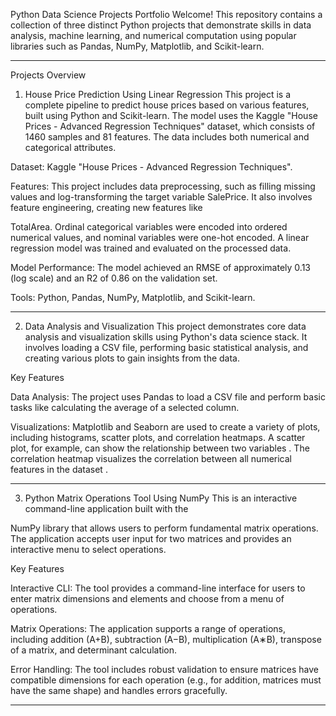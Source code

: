 Python Data Science Projects Portfolio
Welcome! This repository contains a collection of three distinct Python projects that demonstrate skills in data analysis, machine learning, and numerical computation using popular libraries such as Pandas, NumPy, Matplotlib, and Scikit-learn.
_______________________________________________________________________________________________
Projects Overview

1. House Price Prediction Using Linear Regression
This project is a complete pipeline to predict house prices based on various features, built using Python and Scikit-learn. The model uses the Kaggle "House Prices - Advanced Regression Techniques" dataset, which consists of 1460 samples and 81 features. The data includes both numerical and categorical attributes.

Dataset: Kaggle "House Prices - Advanced Regression Techniques".

Features: This project includes data preprocessing, such as filling missing values and log-transforming the target variable SalePrice. It also involves feature engineering, creating new features like 

TotalArea. Ordinal categorical variables were encoded into ordered numerical values, and nominal variables were one-hot encoded. A linear regression model was trained and evaluated on the processed data.

Model Performance: The model achieved an RMSE of approximately 0.13 (log scale) and an R2 of 0.86 on the validation set.

Tools: Python, Pandas, NumPy, Matplotlib, and Scikit-learn.

_________________________________________________________________________________________________

2. Data Analysis and Visualization
This project demonstrates core data analysis and visualization skills using Python's data science stack. It involves loading a CSV file, performing basic statistical analysis, and creating various plots to gain insights from the data.

Key Features

Data Analysis: The project uses Pandas to load a CSV file and perform basic tasks like calculating the average of a selected column.

Visualizations: Matplotlib and Seaborn are used to create a variety of plots, including histograms, scatter plots, and correlation heatmaps. A scatter plot, for example, can show the relationship between two variables . The correlation heatmap visualizes the correlation between all numerical features in the dataset .

_______________________________________________________________________________________________

3. Python Matrix Operations Tool Using NumPy
This is an interactive command-line application built with the 

NumPy library that allows users to perform fundamental matrix operations. The application accepts user input for two matrices and provides an interactive menu to select operations.

Key Features

Interactive CLI: The tool provides a command-line interface for users to enter matrix dimensions and elements and choose from a menu of operations.

Matrix Operations: The application supports a range of operations, including addition (A+B), subtraction (A−B), multiplication (A∗B), transpose of a matrix, and determinant calculation.

Error Handling: The tool includes robust validation to ensure matrices have compatible dimensions for each operation (e.g., for addition, matrices must have the same shape) and handles errors gracefully.
___________________________________________________________________________________________

